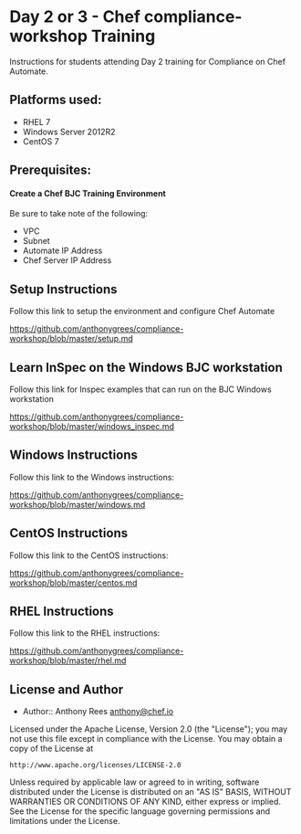 # Day 2 or 3 - Chef compliance-workshop Training

Instructions for students attending Day 2 training for Compliance on Chef Automate.

## Platforms used:
 * RHEL 7
 * Windows Server 2012R2
 * CentOS 7

## Prerequisites:
#### Create a Chef BJC Training Environment
Be sure to take note of the following:
 * VPC
 * Subnet
 * Automate IP Address
 * Chef Server IP Address

## Setup Instructions
Follow this link to setup the environment and configure Chef Automate

https://github.com/anthonygrees/compliance-workshop/blob/master/setup.md

## Learn InSpec on the Windows BJC workstation
Follow this link for Inspec examples that can run on the BJC Windows workstation

https://github.com/anthonygrees/compliance-workshop/blob/master/windows_inspec.md

## Windows Instructions
Follow this link to the Windows instructions:

https://github.com/anthonygrees/compliance-workshop/blob/master/windows.md


## CentOS Instructions
Follow this link to the CentOS instructions:

https://github.com/anthonygrees/compliance-workshop/blob/master/centos.md


## RHEL Instructions
Follow this link to the RHEL instructions:

https://github.com/anthonygrees/compliance-workshop/blob/master/rhel.md



## License and Author

* Author:: Anthony Rees <anthony@chef.io>

Licensed under the Apache License, Version 2.0 (the "License");
you may not use this file except in compliance with the License.
You may obtain a copy of the License at

    http://www.apache.org/licenses/LICENSE-2.0

Unless required by applicable law or agreed to in writing, software
distributed under the License is distributed on an "AS IS" BASIS,
WITHOUT WARRANTIES OR CONDITIONS OF ANY KIND, either express or implied.
See the License for the specific language governing permissions and
limitations under the License.
